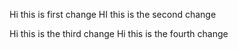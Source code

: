 Hi this is first change
HI this is the second change



Hi this is the third change
Hi this is the fourth change
